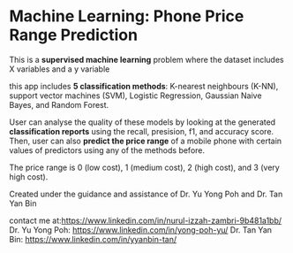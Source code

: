 # Machine Learning: Phone Price Range Prediction

This is a **supervised machine learning** problem where the dataset includes X variables and a y variable

this app includes **5 classification methods**: K-nearest neighbours (K-NN), support vector machines (SVM), Logistic Regression, Gaussian Naive Bayes, and Random Forest.

User can analyse the quality of these models by looking at the generated **classification reports** using the recall, presision, f1, and accuracy score.
Then, user can also **predict the price range** of a mobile phone with certain values of predictors using any of the methods before.

The price range is 0 (low cost), 1 (medium cost), 2 (high cost), and 3 (very high cost).

Created under the guidance and assistance of Dr. Yu Yong Poh and Dr. Tan Yan Bin

contact me at:https://www.linkedin.com/in/nurul-izzah-zambri-9b481a1bb/
Dr. Yu Yong Poh: https://www.linkedin.com/in/yong-poh-yu/
Dr. Tan Yan Bin: https://www.linkedin.com/in/yyanbin-tan/
